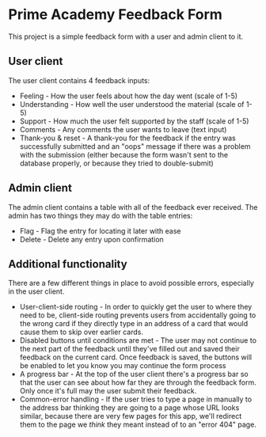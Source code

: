 # Prime Academy Feedback Form

This project is a simple feedback form with a user and admin client to it.

## User client

The user client contains 4 feedback inputs:
* Feeling - How the user feels about how the day went (scale of 1-5)
* Understanding - How well the user understood the material (scale of 1-5)
* Support - How much the user felt supported by the staff (scale of 1-5)
* Comments - Any comments the user wants to leave (text input)
* Thank-you & reset - A thank-you for the feedback if the entry was successfully submitted and an "oops" message if there was a problem with the submission (either because the form wasn't sent to the database properly, or because they tried to double-submit)

## Admin client

The admin client contains a table with all of the feedback ever received. The admin has two things they may do with the table entries:
* Flag - Flag the entry for locating it later with ease
* Delete - Delete any entry upon confirmation

## Additional functionality

There are a few different things in place to avoid possible errors, especially in the user client.

* User-client-side routing - In order to quickly get the user to where they need to be, client-side routing prevents users from accidentally going to the wrong card if they directly type in an address of a card that would cause them to skip over earlier cards.
* Disabled buttons until conditions are met - The user may not continue to the next part of the feedback until they've filled out and saved their feedback on the current card. Once feedback is saved, the buttons will be enabled to let you know you may continue the form process
* A progress bar - At the top of the user client there's a progress bar so that the user can see about how far they are through the feedback form. Only once it's full may the user submit their feedback.
* Common-error handling - If the user tries to type a page in manually to the address bar thinking they are going to a page whose URL looks similar, because there are very few pages for this app, we'll redirect them to the page we *think* they meant instead of to an "error 404" page.
